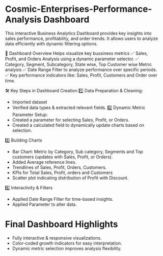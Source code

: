 # Cosmic-Enterprises-Performance-Analysis Dashboard
This interactive Business Analytics Dashboard provides key insights into sales performance, profitability, and order trends. It allows users to analyze data efficiently with dynamic filtering options.

📌 Dashboard Overview
Helps visualize key bussiness metrics
✅ Sales, Profit, and Orders Analysis using a dynamic parameter selector.
✅ Category, Segment, Subcategory, State wise, Top Customer wise Metric analysis
✅ Date Range Filter to analyze performance over specific periods.
✅ Key performance indicators like: Sales, Profit, Customers and Order over time.

🛠️ Key Steps in Dashboard Creation
1️⃣ Data Preparation & Cleaning:
- Imported dataset
- Verified data types & extracted relevant fields.
2️⃣ Dynamic Metric Parameter Setup:
- Created a parameter for selecting Sales, Profit, or Orders.
- Created a calculated field to dynamically update charts based on selection.

3️⃣ Building Charts
- Bar Chart: Metric by Category, Sub category, Segments and Top customers (updates with Sales, Profit, or Orders).
- Added Average reference lines.
- Trendlines of Sales, Profit, Orders, Customers.
- KPIs for Total Sales, Profit, orders and Customers
- Scatter plot indicating distribution of Profit with Discount.

5️⃣ Interactivity & Filters
- Applied Date Range Filter for time-based insights.
- Applied Parameter to alter data.

# Final Dashboard Highlights
- Fully interactive & responsive visualizations.
- Color-coded growth indicators for easy interpretation.
- Dynamic metric selection improves analysis flexibility.
